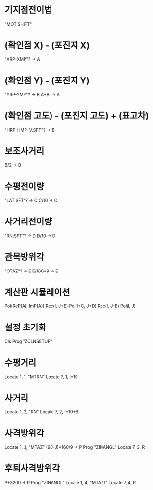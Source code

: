 
# 기지점전이법
&quot;MOT.SHIFT&quot;

# (확인점 X) - (포진지 X)
&quot;XRP-XMP&quot;? -&gt; A
# (확인점 Y) - (포진지 Y)
&quot;YRP-YMP&quot;? -&gt; B
A+Bi -&gt; A

# (확인점 고도) - (포진지 고도) + (표고차)
&quot;HRP-HMP+V.SFT&quot;? -&gt; B
# 보조사거리
B/2 -&gt; B

# 수평전이량
&quot;LAT.SFT&quot;? -&gt; C
C/10 -&gt; C

# 사거리전이량
&quot;RN.SFT&quot;? -&gt; D
D/10 -&gt; D

# 관목방위각
&quot;OTAZ&quot;? -&gt; E
E/160*9 -&gt; E

# 계산판 시뮬레이션
Pol(ReP(A), ImP(A))
Rec(I, J+E)
Pol(I+C, J+D)
Rec(I, J-E)
Pol(I, J)

# 설정 초기화
Cls
Prog &quot;ZCLNSETUP&quot;

# 수평거리
Locate 1, 1, &quot;MTRN&quot;
Locate 7, 1, I*10

# 사거리
Locate 1, 2, &quot;RN&quot;
Locate 7, 2, I*10+B

# 사격방위각
Locate 1, 3, &quot;MTAZ&quot;
(90-J)*160/9 -&gt; P
Prog &quot;ZINANGL&quot;
Locate 7, 3, R

# 후퇴사격방위각
P+3200 -&gt; P
Prog &quot;ZINANGL&quot;
Locate 1, 4, &quot;MTAZ1&quot;
Locate 7, 4, R
